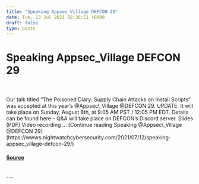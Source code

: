 ```yaml
---
title: "Speaking Appsec_Village DEFCON 29"
date: Tue, 13 Jul 2021 02:36:51 +0000
draft: false
type: posts
---
```

# Speaking Appsec_Village DEFCON 29

<br/>

<br/>
Our talk titled “The Poisoned Diary: Supply Chain Attacks on Install Scripts” was accepted at this year’s @Appsec\_Village @DEFCON 29. UPDATE: It will take place on Sunday, August 8th, at 9:05 AM PST / 12:05 PM EDT. Details can be found here – Q&A will take place on DEFCON’s Discord server. Slides (PDF) Video recording … [Continue reading Speaking @Appsec\_Village @DEFCON 29](https://wwws.nightwatchcybersecurity.com/2021/07/12/speaking-appsec_village-defcon-29/)

#### [Source](https://wwws.nightwatchcybersecurity.com/2021/07/12/speaking-appsec_village-defcon-29/)

<br/>
---
